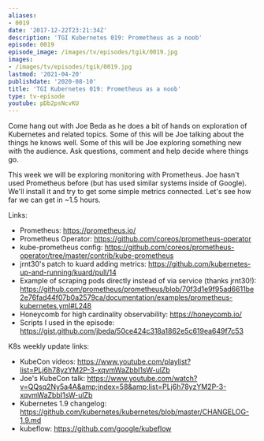 ```yaml
---
aliases:
- 0019
date: '2017-12-22T23:21:34Z'
description: 'TGI Kubernetes 019: Prometheus as a noob'
episode: 0019
episode_image: /images/tv/episodes/tgik/0019.jpg
images:
- /images/tv/episodes/tgik/0019.jpg
lastmod: '2021-04-20'
publishdate: '2020-08-10'
title: 'TGI Kubernetes 019: Prometheus as a noob'
type: tv-episode
youtube: pDb2psNcvKU
---
```


Come hang out with Joe Beda as he does a bit of hands on exploration of Kubernetes and related topics. Some of this will be Joe talking about the things he knows well. Some of this will be Joe exploring something new with the audience. Ask questions, comment and help decide where things go.

This week we will be exploring monitoring with Prometheus. Joe hasn&#39;t used Prometheus before (but has used similar systems inside of Google).  We&#39;ll install it and try to get some simple metrics connected.  Let&#39;s see how far we can get in ~1.5 hours.

Links:
* Prometheus: https://prometheus.io/
* Prometheus Operator: https://github.com/coreos/prometheus-operator
* kube-prometheus config: https://github.com/coreos/prometheus-operator/tree/master/contrib/kube-prometheus
* jrnt30&#39;s patch to kuard adding metrics: https://github.com/kubernetes-up-and-running/kuard/pull/14
* Example of scraping pods directly instead of via service (thanks jrnt30!): https://github.com/prometheus/prometheus/blob/70f3d1e9f95ad6611be2e76fad44f07b0a2579ca/documentation/examples/prometheus-kubernetes.yml#L248
* Honeycomb for high cardinality observability: https://honeycomb.io/
* Scripts I used in the episode: https://gist.github.com/jbeda/50ce424c318a1862e5c619ea649f7c53

K8s weekly update links:
* KubeCon videos: https://www.youtube.com/playlist?list=PLj6h78yzYM2P-3-xqvmWaZbbI1sW-ulZb
* Joe&#39;s KubeCon talk: https://www.youtube.com/watch?v=QQsq2Ny5a4A&amp;index=58&amp;list=PLj6h78yzYM2P-3-xqvmWaZbbI1sW-ulZb
* Kubernetes 1.9 changelog: https://github.com/kubernetes/kubernetes/blob/master/CHANGELOG-1.9.md
* kubeflow: https://github.com/google/kubeflow